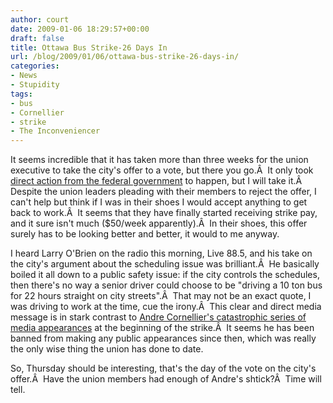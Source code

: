 ```yaml
---
author: court
date: 2009-01-06 18:29:57+00:00
draft: false
title: Ottawa Bus Strike-26 Days In
url: /blog/2009/01/06/ottawa-bus-strike-26-days-in/
categories:
- News
- Stupidity
tags:
- bus
- Cornellier
- strike
- The Inconveniencer
---
```


It seems incredible that it has taken more than three weeks for the union executive to take the city's offer to a vote, but there you go.Â  It only took [direct action from the federal government](http://www.cbc.ca/cp/national/081231/n123159A.html) to happen, but I will take it.Â  Despite the union leaders pleading with their members to reject the offer, I can't help but think if I was in their shoes I would accept anything to get back to work.Â  It seems that they have finally started receiving strike pay, and it sure isn't much ($50/week apparently).Â  In their shoes, this offer surely has to be looking better and better, it would to me anyway.

I heard Larry O'Brien on the radio this morning, Live 88.5, and his take on the city's argument about the scheduling issue was brilliant.Â  He basically boiled it all down to a public safety issue: if the city controls the schedules, then there's no way a senior driver could choose to be "driving a 10 ton bus for 22 hours straight on city streets".Â  That may not be an exact quote, I was driving to work at the time, cue the irony.Â  This clear and direct media message is in stark contrast to [Andre Cornellier's catastrophic series of media appearances](http://www.vallentyne.com/blog/2008/12/13/ottawa-bus-strike/) at the beginning of the strike.Â  It seems he has been banned from making any public appearances since then, which was really the only wise thing the union has done to date.

So, Thursday should be interesting, that's the day of the vote on the city's offer.Â  Have the union members had enough of Andre's shtick?Â  Time will tell.
